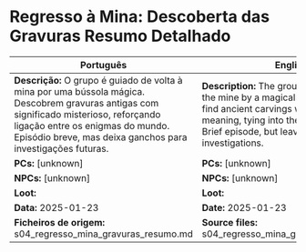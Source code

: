 # Regresso à Mina: Descoberta das Gravuras  Resumo Detalhado

| Português | English |
|-----------|---------|
| **Descrição:** O grupo é guiado de volta à mina por uma bússola mágica. Descobrem gravuras antigas com significado misterioso, reforçando ligação entre os enigmas do mundo. Episódio breve, mas deixa ganchos para investigações futuras.<br> | **Description:** The group is guided back to the mine by a magical compass. They find ancient carvings with mysterious meaning, tying into the worlds mysteries. Brief episode, but leaves hooks for future investigations.<br> |
| **PCs:** [unknown] | **PCs:** [unknown] |
| **NPCs:** [unknown] | **NPCs:** [unknown] |
| **Loot:**  | **Loot:**  |
| **Data:** 2025-01-23 | **Date:** 2025-01-23 |
| **Ficheiros de origem:** s04_regresso_mina_gravuras_resumo.md | **Source files:** s04_regresso_mina_gravuras_resumo.md |


















